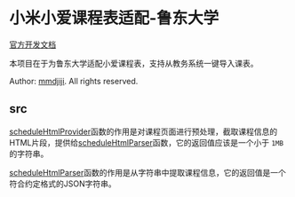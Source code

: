 # 小米小爱课程表适配-鲁东大学

[官方开发文档](https://ldtu0m3md0.feishu.cn/docs/doccnhZPl8KnswEthRXUz8ivnhb)

本项目在于为鲁东大学适配小爱课程表，支持从教务系统一键导入课表。

Author: [mmdjiji](https://mmdjiji.com). All rights reserved.

## src
[scheduleHtmlProvider](src/scheduleHtmlProvider.js)函数的作用是对课程页面进行预处理，截取课程信息的HTML片段，提供给[scheduleHtmlParser](src/scheduleHtmlParser.js)函数，它的返回值应该是一个小于 `1MB` 的字符串。

[scheduleHtmlParser](src/scheduleHtmlParser.js)函数的作用是从字符串中提取课程信息，它的返回值是一个符合约定格式的JSON字符串。
